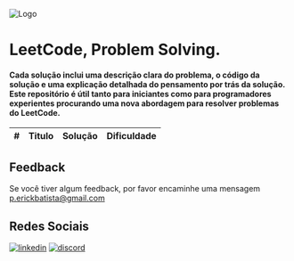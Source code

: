 
![Logo](https://theme.zdassets.com/theme_assets/9008406/036323c6afd10392aa5b7e3a2eb7557d17955c81.png)


# LeetCode, Problem Solving.

#### Cada solução inclui uma descrição clara do problema, o código da solução e uma explicação detalhada do pensamento por trás da solução. Este repositório é útil tanto para iniciantes como para programadores experientes procurando uma nova abordagem para resolver problemas do LeetCode.




| # | Titulo | Solução | Dificuldade |
|---| ----- | -------- | ---------- |

## Feedback

Se você tiver algum feedback, por favor encaminhe uma mensagem p.erickbatista@gmail.com


## Redes Sociais

[![linkedin](https://img.shields.io/badge/linkedin-0A66C2?style=for-the-badge&logo=linkedin&logoColor=white)](https://www.linkedin.com/in/pedro-erick/)
[![discord](https://img.shields.io/badge/Discord-7289DA?style=for-the-badge&logo=discord&logoColor=white)](discordapp.com/users/312692327028359182)


